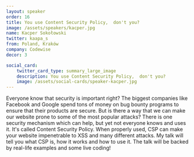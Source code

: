 ```yaml
---
layout: speaker
order: 16
title: You use Content Security Policy,  don't you?
image: /assets/speakers/kacper.jpg
name: Kacper Sokołowski
twitter: kaapa_s
from: Poland, Kraków
company: Codewise
decor: 3

social_card:
    twitter_card_type: summary_large_image
    description: You use Content Security Policy,  don't you?
    image: /assets/social-cards/speaker-kacper.jpg
---
```


Everyone know that security is important right? The biggest companies like Facebook and Google spend tons of money on bug bounty programs to ensure that their products are secure. But is there a way that we can make our website prone to some of the most popular attacks? There is one security mechanism which can help, but yet not everyone knows and uses it. It's called Content Security Policy. When properly used, CSP can make your website impenetrable to XSS and many different attacks.
My talk will tell you what CSP is, how it works and how to use it. The talk will be backed by real-life examples and some live coding!